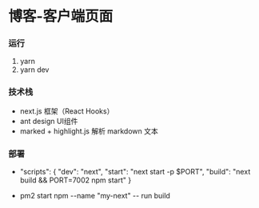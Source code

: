 # 博客-客户端页面

### 运行
1. yarn
2. yarn dev

### 技术栈
 - next.js 框架（React Hooks）
 - ant design UI组件
 - marked + highlight.js 解析 markdown 文本

### 部署
  - "scripts": {
    "dev": "next",
    "start": "next start -p $PORT",
    "build": "next build && PORT=7002 npm start"
  }

  - pm2 start npm --name "my-next" -- run build

